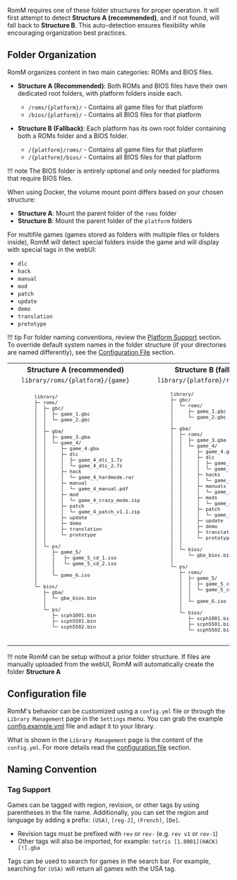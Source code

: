 <!-- trunk-ignore-all(markdownlint/MD033) -->
<!-- trunk-ignore-all(markdownlint/MD041) -->

RomM requires one of these folder structures for proper operation. It will first attempt to detect **Structure A (recommended)**, and if not found, will fall back to **Structure B**. This auto-detection ensures flexibility while encouraging organization best practices.

## Folder Organization

RomM organizes content in two main categories: ROMs and BIOS files.

- **Structure A (Recommended)**: Both ROMs and BIOS files have their own dedicated root folders, with platform folders inside each.

    - `/roms/{platform}/` - Contains all game files for that platform
    - `/bios/{platform}/` - Contains all BIOS files for that platform

- **Structure B (Fallback)**: Each platform has its own root folder containing both a ROMs folder and a BIOS folder.
    - `/{platform}/roms/` - Contains all game files for that platform
    - `/{platform}/bios/` - Contains all BIOS files for that platform

<!-- prettier-ignore -->
!!! note
    The BIOS folder is entirely optional and only needed for platforms that require BIOS files.

When using Docker, the volume mount point differs based on your chosen structure:

- **Structure A**: Mount the parent folder of the `roms` folder
- **Structure B**: Mount the parent folder of the `platform` folders

For multifile games (games stored as folders with multiple files or folders inside), RomM will detect special folders inside the game and will display with special tags in the webUI:

- `dlc`
- `hack`
- `manual`
- `mod`
- `patch`
- `update`
- `demo`
- `translation`
- `prototype`

<!-- prettier-ignore -->
!!! tip
  For folder naming conventions, review the [Platform Support](../Platforms-and-Players/Supported-Platforms.md) section. To override default system names in the folder structure (if your directories are named differently), see the [Configuration File](Configuration-File.md) section.

<table>
 <tr>
    <th style="text-align: center"><b>Structure A (recommended)</b></tthd>
    <th style="text-align: center"><b>Structure B (fallback)</b></th>
 </tr>
 <tr>
  <td style="text-align: center">
    <code>library/roms/{platform}/{game}</code>
  </td>
  <td style="text-align: center">
    <code>library/{platform}/roms/{game}</code>
  </td>
 </tr>
 <tr>
    <td>
      <pre style="font-size: 0.85em;">
        library/
        ├─ roms/
        │  ├─ gbc/
        │  │  ├─ game_1.gbc
        │  │  └─ game_2.gbc
        │  │
        │  ├─ gba/
        │  │  ├─ game_3.gba
        │  │  └─ game_4/
        │  │     ├─ game_4.gba
        │  │     ├─ dlc
        │  │     │  ├─ game_4_dlc_1.7z
        │  │     │  └─ game_4_dlc_2.7z
        │  │     ├─ hack
        │  │     │  └─ game_4_hardmode.rar
        │  │     ├─ manual
        │  │     │  └─ game_4_manual.pdf
        │  │     ├─ mod
        │  │     │  └─ game_4_crazy_mode.zip
        │  │     ├─ patch
        │  │     │  └─ game_4_patch_v1.1.zip
        │  │     ├─ update
        │  │     ├─ demo
        │  │     ├─ translation
        │  │     └─ prototype
        │  │
        │  └─ ps/
        │     ├─ game_5/
        │     │   ├─ game_5_cd_1.iso
        │     │   └─ game_5_cd_2.iso
        │     │
        │     └─ game_6.iso
        │
        └─ bios/
           ├─ gba/
           │  └─ gba_bios.bin
           │
           └─ ps/
              ├─ scph1001.bin
              ├─ scph5501.bin
              └─ scph5502.bin
      </pre>
    </td>
    <td>
      <pre style="font-size: 0.85em;">
        library/
        ├─ gbc/
        │  └─ roms/
        │     ├─ game_1.gbc
        │     └─ game_2.gbc
        │
        ├─ gba/
        │  ├─ roms/
        │  │  ├─ game_3.gba
        │  │  └─ game_4/
        │  │     ├─ game_4.gba
        │  │     ├─ dlc
        │  │     │  ├─ game_4_dlc_1.7z
        │  │     │  └─ game_4_dlc_2.7z
        │  │     ├─ hacks
        │  │     │  └─ game_4_hardmode.rar
        │  │     ├─ manuals
        │  │     │  └─ game_4_manual.pdf
        │  │     ├─ mods
        │  │     │  └─ game_4_crazy_mode.zip
        │  │     ├─ patch
        │  │     │  └─ game_4_patch_v1.1.zip
        │  │     ├─ update
        │  │     ├─ demo
        │  │     ├─ translation
        │  │     └─ prototype
        │  │
        │  └─ bios/
        │     └─ gba_bios.bin
        │
        └─ ps/
           ├─ roms/
           │  ├─ game_5/
           │  │  ├─ game_5_cd1.iso
           │  │  └─ game_5_cd2.iso
           │  │
           │  └─ game_6.iso
           │
           └─ bios/
              ├─ scph1001.bin
              ├─ scph5501.bin
              └─ scph5502.bin
      </pre>
    </td>
 </tr>
</table>

<!-- prettier-ignore -->
!!! note
  RomM can be setup without a prior folder structure. If files are manually uploaded from the webUI, RomM will automatically create the folder **Structure A**

## Configuration file

RomM's behavior can be customized using a `config.yml` file or through the `Library Management` page in the `Settings` menu. You can grab the example <a href="https://github.com/rommapp/romm/blob/release/examples/config.example.yml" target="_blank" rel="noopener noreferrer">config.example.yml</a> file and adapt it to your library.

What is shown in the `Library Management` page is the content of the `config.yml`. For more details read the [configuration file](Configuration-File.md) section.

## Naming Convention

### Tag Support

Games can be tagged with region, revision, or other tags by using parentheses in the file name. Additionally, you can set the region and language by adding a prefix: `(USA)`, `[reg-J]`, `(French)`, `[De]`.

- Revision tags must be prefixed with `rev` or `rev-` (e.g. `rev v1` or `rev-1`)
- Other tags will also be imported, for example: `tetris [1.0001](HACK)[!].gba`

Tags can be used to search for games in the search bar. For example, searching for `(USA)` will return all games with the USA tag.
